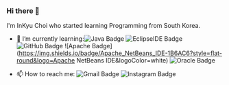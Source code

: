 ### Hi there 👋

I'm InKyu Choi who started learning Programming from South Korea.

+ 🌱 I’m currently learning:![Java Badge](https://img.shields.io/badge/Java-007396?style=flat-round&logo=Java&logoColor=white) ![EclipseIDE Badge](https://img.shields.io/badge/Eclipse_IDE-2C2255?style=flat-round&logo=Eclipse&logoColor=white) ![GitHub Badge](https://img.shields.io/badge/GitHub-181717?style=flat-round&logo=GitHub&logoColor=white) ![Apache Badge](https://img.shields.io/badge/Apache_NetBeans_IDE-1B6AC6?style=flat-round&logo=Apache NetBeans IDE&logoColor=white) ![Oracle Badge](https://img.shields.io/badge/Oracle_SQL_Developer-F80000?style=flat-round&logo=Oracle&logoColor=white)

+ 📫 How to reach me: ![Gmail Badge](https://img.shields.io/badge/Gmail-EA4335?style=flat&logo=Gmail&logoColor=white&link=mailto:484342@gmail.com) ![Instagram Badge](https://img.shields.io/badge/Instagram-E4405F?style=flat&logo=Instagram&logoColor=white&link=https://www.instagram.com/c._.inkyu/)

<!--
**InKyu24/InKyu24** is a ✨ _special_ ✨ repository because its `README.md` (this file) appears on your GitHub profile.

Here are some ideas to get you started:

- 🔭 I’m currently working on ...
- 
- 👯 I’m looking to collaborate on ...
- 🤔 I’m looking for help with ...
- 💬 Ask me about ...
- 
- 😄 Pronouns: ...
- ⚡ Fun fact: ...
-->
